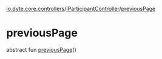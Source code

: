 [io.dyte.core.controllers](../index.md)/[IParticipantController](index.md)/[previousPage](previous-page.md)

# previousPage


abstract fun [previousPage](previous-page.md)()
